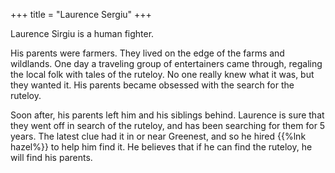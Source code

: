 +++
title = "Laurence Sergiu"
+++

Laurence Sirgiu is a human fighter.

His parents were farmers.  They lived on the edge of the farms and wildlands.
One day a traveling group of entertainers came through, regaling the local folk
with tales of the ruteloy.  No one really knew what it was, but they wanted it.
His parents became obsessed with the search for the ruteloy.

Soon after, his parents left him and his siblings behind.  Laurence is sure that
they went off in search of the ruteloy, and has been searching for them for 5
years.  The latest clue had it in or near Greenest, and so he hired {{%lnk hazel%}} to
help him find it.  He believes that if he can find the ruteloy, he will find his
parents.
